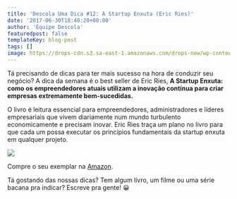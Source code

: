 ```yaml
---
title: 'Descola Uma Dica #12: A Startup Enxuta (Eric Ries)'
date: '2017-06-30T18:40:20+00:00'
author: 'Equipe Descola'
featuredpost: false
templateKey: blog-post
tags: []
image: https://drops-cdn.s3.sa-east-1.amazonaws.com/drops-new/wp-content/uploads/2017/06/30183906/Descola_umadica-12-150x150.png
---
```

Tá precisando de dicas para ter mais sucesso na hora de conduzir seu negócio? A dica da semana é o best seller de Eric Ries, **A Startup Enxuta: como os empreendedores atuais utilizam a inovação contínua para criar empresas extremamente bem-sucedidas.**

O livro é leitura essencial para empreendedores, administradores e líderes empresariais que vivem diariamente num mundo turbulento economicamente e precisam inovar. Eric Ries traça um plano no livro para que cada um possa executar os princípios fundamentais da startup enxuta em qualquer projeto.

![](https://descola.org/drops/wp-content/uploads/2017/06/startup-enxuta.jpg)

Compre o seu exemplar na [Amazon](https://www.amazon.com.br/Startup-Enxuta-Eric-Ries/dp/8581780040?tag=goog0ef-20&smid=A1ZZFT5FULY4LN&ascsubtag=8581780040).

Tá gostando das nossas dicas? Tem algum livro, um filme ou uma série bacana pra indicar? Escreve pra gente! 😀